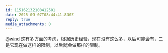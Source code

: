 ```yaml
---
id: 115162132108412501
date: 2025-09-07T08:44:41.830Z
reply: true
media_attachments: 0
---
```


[@wind](https://her.blue/) 这有多方面的考虑，根据历史经验，现在没有这么多，以后可能会有，二是它现在做这样的限制，以后就会做那样的限制。

